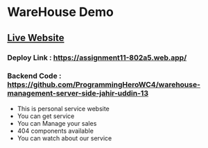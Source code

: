 # WareHouse Demo

## [Live Website](https://assignment11-802a5.web.app/)

### Deploy Link : https://assignment11-802a5.web.app/

### Backend Code : https://github.com/ProgrammingHeroWC4/warehouse-management-server-side-jahir-uddin-13

- This is personal service website
- You can get service
- You can Manage your sales
- 404 components available
- You can watch about our service

